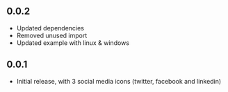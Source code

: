 ## 0.0.2
- Updated dependencies
- Removed unused import
- Updated example with linux & windows


## 0.0.1

- Initial release, with 3 social media icons (twitter, facebook and linkedin)
